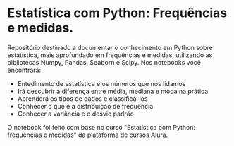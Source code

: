 # Estatística com Python: Frequências e medidas.
Repositório destinado a documentar o conhecimento em Python sobre estatística, mais aprofundado em frequências e medidas, utilizando as bibliotecas Numpy, Pandas, Seaborn e Scipy. Nos notebooks você encontrará:

* Entedimento de estatística e os números que nós lidamos
* Irá descubrir a diferença entre média, mediana e moda na prática
* Aprenderá os tipos de dados e classificá-los
* Conhecer o que é a distribuição de frequência
* Conhecer a variância e o desvio padrão

O notebook foi feito com base no curso "Estatística com Python: frequências e medidas" da plataforma de cursos Alura.
